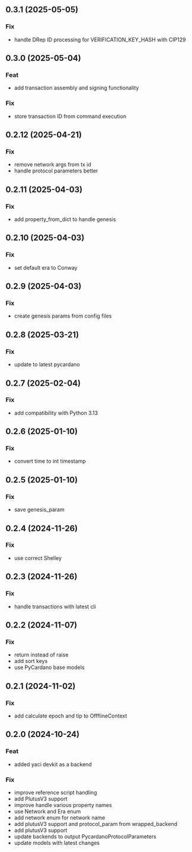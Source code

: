 ## 0.3.1 (2025-05-05)

### Fix

- handle DRep ID processing for VERIFICATION_KEY_HASH with CIP129

## 0.3.0 (2025-05-04)

### Feat

- add transaction assembly and signing functionality

### Fix

- store transaction ID from command execution

## 0.2.12 (2025-04-21)

### Fix

- remove network args from tx id
- handle protocol parameters better

## 0.2.11 (2025-04-03)

### Fix

- add property_from_dict to handle genesis

## 0.2.10 (2025-04-03)

### Fix

- set default era to Conway

## 0.2.9 (2025-04-03)

### Fix

- create genesis params from config files

## 0.2.8 (2025-03-21)

### Fix

- update to latest pycardano

## 0.2.7 (2025-02-04)

### Fix

- add compatibility with Python 3.13

## 0.2.6 (2025-01-10)

### Fix

- convert time to int timestamp

## 0.2.5 (2025-01-10)

### Fix

- save genesis_param

## 0.2.4 (2024-11-26)

### Fix

- use correct Shelley

## 0.2.3 (2024-11-26)

### Fix

- handle transactions with latest cli

## 0.2.2 (2024-11-07)

### Fix

- return instead of raise
- add sort keys
- use PyCardano base models

## 0.2.1 (2024-11-02)

### Fix

- add calculate epoch and tip to OffflineContext

## 0.2.0 (2024-10-24)

### Feat

- added yaci devkit as a backend

### Fix

- improve reference script handling
- add PlutusV3 support
- improve handle various property names
- use Network and Era enum
- add network enum for network name
- add plutusV3 support and protocol_param from wrapped_backend
- add plutusV3 support
- update backends to output PycardanoProtocolParameters
- update models with latest changes
